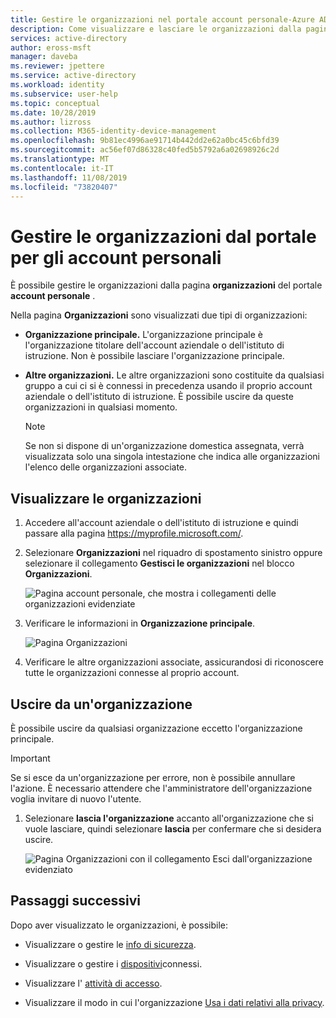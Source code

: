 ```yaml
---
title: Gestire le organizzazioni nel portale account personale-Azure AD
description: Come visualizzare e lasciare le organizzazioni dalla pagina delle organizzazioni del portale account personale.
services: active-directory
author: eross-msft
manager: daveba
ms.reviewer: jpettere
ms.service: active-directory
ms.workload: identity
ms.subservice: user-help
ms.topic: conceptual
ms.date: 10/28/2019
ms.author: lizross
ms.collection: M365-identity-device-management
ms.openlocfilehash: 9b81ec4996ae91714b442dd2e62a0bc45c6bfd39
ms.sourcegitcommit: ac56ef07d86328c40fed5b5792a6a02698926c2d
ms.translationtype: MT
ms.contentlocale: it-IT
ms.lasthandoff: 11/08/2019
ms.locfileid: "73820407"
---
```

# <a name="manage-your-organizations-from-the-my-account-portal"></a>Gestire le organizzazioni dal portale per gli account personali

È possibile gestire le organizzazioni dalla pagina **organizzazioni** del portale **account personale** .

Nella pagina **Organizzazioni** sono visualizzati due tipi di organizzazioni:

- **Organizzazione principale.** L'organizzazione principale è l'organizzazione titolare dell'account aziendale o dell'istituto di istruzione. Non è possibile lasciare l'organizzazione principale.

- **Altre organizzazioni.** Le altre organizzazioni sono costituite da qualsiasi gruppo a cui ci si è connessi in precedenza usando il proprio account aziendale o dell'istituto di istruzione. È possibile uscire da queste organizzazioni in qualsiasi momento.

    >[!NOTE]
    > Se non si dispone di un'organizzazione domestica assegnata, verrà visualizzata solo una singola intestazione che indica alle organizzazioni l'elenco delle organizzazioni associate.

## <a name="view-your-organizations"></a>Visualizzare le organizzazioni

1. Accedere all'account aziendale o dell'istituto di istruzione e quindi passare alla pagina https://myprofile.microsoft.com/.

2. Selezionare **Organizzazioni** nel riquadro di spostamento sinistro oppure selezionare il collegamento **Gestisci le organizzazioni** nel blocco **Organizzazioni**.

    ![Pagina account personale, che mostra i collegamenti delle organizzazioni evidenziate](media/my-account-portal/my-account-portal-organizations.png)

3. Verificare le informazioni in **Organizzazione principale**.

    ![Pagina Organizzazioni](media/my-account-portal/my-account-portal-organization-page.png)

4. Verificare le altre organizzazioni associate, assicurandosi di riconoscere tutte le organizzazioni connesse al proprio account.

## <a name="leave-an-organization"></a>Uscire da un'organizzazione

È possibile uscire da qualsiasi organizzazione eccetto l'organizzazione principale.

>[!Important]
>Se si esce da un'organizzazione per errore, non è possibile annullare l'azione. È necessario attendere che l'amministratore dell'organizzazione voglia invitare di nuovo l'utente.

1. Selezionare **lascia l'organizzazione** accanto all'organizzazione che si vuole lasciare, quindi selezionare **lascia** per confermare che si desidera uscire.

    ![Pagina Organizzazioni con il collegamento Esci dall'organizzazione evidenziato](media/my-account-portal/my-account-portal-organizations-leave.png)

## <a name="next-steps"></a>Passaggi successivi

Dopo aver visualizzato le organizzazioni, è possibile:

- Visualizzare o gestire le [info di sicurezza](user-help-security-info-overview.md).

- Visualizzare o gestire i [dispositivi](my-account-portal-devices-page.md)connessi.

- Visualizzare l' [attività di accesso](my-account-portal-sign-ins-page.md).

- Visualizzare il modo in cui l'organizzazione [Usa i dati relativi alla privacy](my-account-portal-privacy-page.md).
